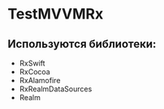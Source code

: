 # TestMVVMRx

## Используются библиотеки:

- RxSwift
- RxCocoa
- RxAlamofire
- RxRealmDataSources
- Realm
